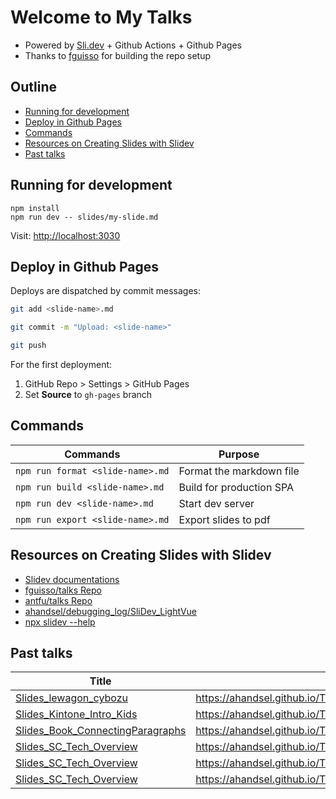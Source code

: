 # Welcome to My Talks

* Powered by [Sli.dev](https://sli.dev) + Github Actions + Github Pages
* Thanks to [fguisso](https://github.com/fguisso/talks) for building the repo setup

## Outline <!-- omit in toc -->
<!-- markdownlint-disable MD007 -->
* [Running for development](#running-for-development)
* [Deploy in Github Pages](#deploy-in-github-pages)
* [Commands](#commands)
* [Resources on Creating Slides with Slidev](#resources-on-creating-slides-with-slidev)
* [Past talks](#past-talks)
<!-- markdownlint-enable MD007 -->

## Running for development

```shell
npm install
npm run dev -- slides/my-slide.md
```

Visit: <http://localhost:3030>

## Deploy in Github Pages

Deploys are dispatched by commit messages:

```bash
git add <slide-name>.md

git commit -m "Upload: <slide-name>"

git push
```

For the first deployment:

  1. GitHub Repo > Settings > GitHub Pages
  2. Set **Source** to `gh-pages` branch

## Commands

| Commands                         | Purpose                  |
| -------------------------------- | ------------------------ |
| `npm run format <slide-name>.md` | Format the markdown file |
| `npm run build <slide-name>.md`  | Build for production SPA |
| `npm run dev <slide-name>.md`    | Start dev server         |
| `npm run export <slide-name>.md` | Export slides to pdf     |

## Resources on Creating Slides with Slidev

* [Slidev documentations](https://sli.dev/)
* [fguisso/talks Repo](https://github.com/fguisso/talks)
* [antfu/talks Repo](https://github.com/antfu/talks)
* [ahandsel/debugging_log/SliDev_LightVue](https://github.com/ahandsel/debugging_log/tree/master/SliDev_LightVue)
* [npx slidev --help](https://github.com/ahandsel/debugging_log/blob/master/SliDev_LightVue/SliDev_Basic/SliDev_Help.md#npx-slidev---help)

## Past talks

| Title                                                                   | Slides Link                                                          |
| ----------------------------------------------------------------------- | -------------------------------------------------------------------- |
| [Slides_lewagon_cybozu](Slides_lewagon_cybozu.md)                       | <https://ahandsel.github.io/Talks/Slides_lewagon_cybozu/>            |
| [Slides_Kintone_Intro_Kids](Slides_Kintone_Intro_Kids.md)               | <https://ahandsel.github.io/Talks/Slides_Kintone_Intro_Kids/>        |
| [Slides_Book_ConnectingParagraphs](Slides_Book_ConnectingParagraphs.md) | <https://ahandsel.github.io/Talks/Slides_Book_ConnectingParagraphs/> |
| [Slides_SC_Tech_Overview](Slides_SC_Tech_Overview.md)                   | <https://ahandsel.github.io/Talks/Slides_SC_Tech_Overview/>          |
| [Slides_SC_Tech_Overview](Slides_SC_Tech_Overview.md) | <https://ahandsel.github.io/Talks/Slides_SC_Tech_Overview/> |
| [Slides_SC_Tech_Overview](Slides_SC_Tech_Overview.md) | <https://ahandsel.github.io/Talks/Slides_SC_Tech_Overview/> |
